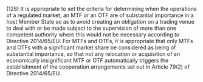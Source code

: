 (128) It is appropriate to set the criteria for determining when the operations of a regulated market, an MTF or an OTF are of substantial importance in a host Member State so as to avoid creating an obligation on a trading venue to deal with or be made subject to the supervision of more than one competent authority where this would not be necessary according to Directive 2014/65/EU. For MTFs and OTFs, it is appropriate that only MTFs and OTFs with a significant market share be considered as being of substantial importance, so that not any relocation or acquisition of an economically insignificant MTF or OTF automatically triggers the establishment of the cooperation arrangements set out in Article 79(2) of Directive 2014/65/EU.